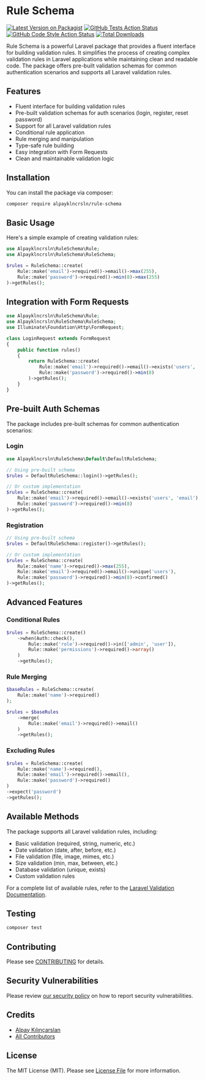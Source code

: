 # Rule Schema

[![Latest Version on Packagist](https://img.shields.io/packagist/v/alpayklncrsln/rule-schema.svg?style=flat-square)](https://packagist.org/packages/alpayklncrsln/rule-schema)
[![GitHub Tests Action Status](https://img.shields.io/github/actions/workflow/status/alpayklncrsln/rule-schema/run-tests.yml?branch=main&label=tests&style=flat-square)](https://github.com/alpayklncrsln/rule-schema/actions?query=workflow%3Arun-tests+branch%3Amain)
[![GitHub Code Style Action Status](https://img.shields.io/github/actions/workflow/status/alpayklncrsln/rule-schema/fix-php-code-style-issues.yml?branch=main&label=code%20style&style=flat-square)](https://github.com/alpayklncrsln/rule-schema/actions?query=workflow%3A"Fix+PHP+code+style+issues"+branch%3Amain)
[![Total Downloads](https://img.shields.io/packagist/dt/alpayklncrsln/rule-schema.svg?style=flat-square)](https://packagist.org/packages/alpayklncrsln/rule-schema)

Rule Schema is a powerful Laravel package that provides a fluent interface for building validation rules. It simplifies the process of creating complex validation rules in Laravel applications while maintaining clean and readable code. The package offers pre-built validation schemas for common authentication scenarios and supports all Laravel validation rules.

## Features

- Fluent interface for building validation rules
- Pre-built validation schemas for auth scenarios (login, register, reset password)
- Support for all Laravel validation rules
- Conditional rule application
- Rule merging and manipulation
- Type-safe rule building
- Easy integration with Form Requests
- Clean and maintainable validation logic

## Installation

You can install the package via composer:

```bash
composer require alpayklncrsln/rule-schema
```

## Basic Usage

Here's a simple example of creating validation rules:

```php
use Alpayklncrsln\RuleSchema\Rule;
use Alpayklncrsln\RuleSchema\RuleSchema;

$rules = RuleSchema::create(
    Rule::make('email')->required()->email()->max(255),
    Rule::make('password')->required()->min(8)->max(255)
)->getRules();
```

## Integration with Form Requests

```php
use Alpayklncrsln\RuleSchema\Rule;
use Alpayklncrsln\RuleSchema\RuleSchema;
use Illuminate\Foundation\Http\FormRequest;

class LoginRequest extends FormRequest
{
    public function rules()
    {
        return RuleSchema::create(
            Rule::make('email')->required()->email()->exists('users', 'email'),
            Rule::make('password')->required()->min(8)
        )->getRules();
    }
}
```

## Pre-built Auth Schemas

The package includes pre-built schemas for common authentication scenarios:

### Login
```php
use Alpayklncrsln\RuleSchema\Default\DefaultRuleSchema;

// Using pre-built schema
$rules = DefaultRuleSchema::login()->getRules();

// Or custom implementation
$rules = RuleSchema::create(
    Rule::make('email')->required()->email()->exists('users', 'email'),
    Rule::make('password')->required()->min(8)
)->getRules();
```

### Registration
```php
// Using pre-built schema
$rules = DefaultRuleSchema::register()->getRules();

// Or custom implementation
$rules = RuleSchema::create(
    Rule::make('name')->required()->max(255),
    Rule::make('email')->required()->email()->unique('users'),
    Rule::make('password')->required()->min(8)->confirmed()
)->getRules();
```

## Advanced Features

### Conditional Rules
```php
$rules = RuleSchema::create()
    ->when(Auth::check(), 
        Rule::make('role')->required()->in(['admin', 'user']),
        Rule::make('permissions')->required()->array()
    )
    ->getRules();
```

### Rule Merging
```php
$baseRules = RuleSchema::create(
    Rule::make('name')->required()
);

$rules = $baseRules
    ->merge(
        Rule::make('email')->required()->email()
    )
    ->getRules();
```

### Excluding Rules
```php
$rules = RuleSchema::create(
    Rule::make('name')->required(),
    Rule::make('email')->required()->email(),
    Rule::make('password')->required()
)
->expect('password')
->getRules();
```

## Available Methods

The package supports all Laravel validation rules, including:

- Basic validation (required, string, numeric, etc.)
- Date validation (date, after, before, etc.)
- File validation (file, image, mimes, etc.)
- Size validation (min, max, between, etc.)
- Database validation (unique, exists)
- Custom validation rules

For a complete list of available rules, refer to the [Laravel Validation Documentation](https://laravel.com/docs/11.x/validation#available-validation-rules).

## Testing

```bash
composer test
```

## Contributing

Please see [CONTRIBUTING](CONTRIBUTING.md) for details.

## Security Vulnerabilities

Please review [our security policy](../../security/policy) on how to report security vulnerabilities.

## Credits

- [Alpay Kılınçarslan](https://github.com/alpayklncrsln)
- [All Contributors](../../contributors)

## License

The MIT License (MIT). Please see [License File](LICENSE.md) for more information. 
